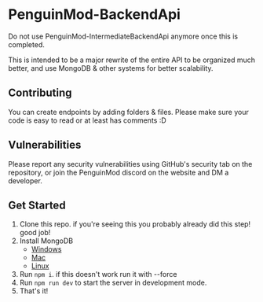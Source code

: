 # PenguinMod-BackendApi

Do not use PenguinMod-IntermediateBackendApi anymore once this is completed.

This is intended to be a major rewrite of the entire API to be organized much better, and use MongoDB & other systems for better scalability.

## Contributing

You can create endpoints by adding folders & files. Please make sure your code is easy to read or at least has comments :D

## Vulnerabilities

Please report any security vulnerabilities using GitHub's security tab on the repository, or join the PenguinMod discord on the website and DM a developer.

## Get Started

1. Clone this repo.
   if you're seeing this you probably already did this step!
   good job!
2. Install MongoDB
    - [Windows](https://docs.mongodb.com/manual/tutorial/install-mongodb-on-windows/)
    - [Mac](https://docs.mongodb.com/manual/tutorial/install-mongodb-on-os-x/)
    - [Linux](https://docs.mongodb.com/manual/administration/install-on-linux/)
3. Run `npm i`. if this doesn't work run it with --force
4. Run `npm run dev` to start the server in development mode.
5. That's it!
